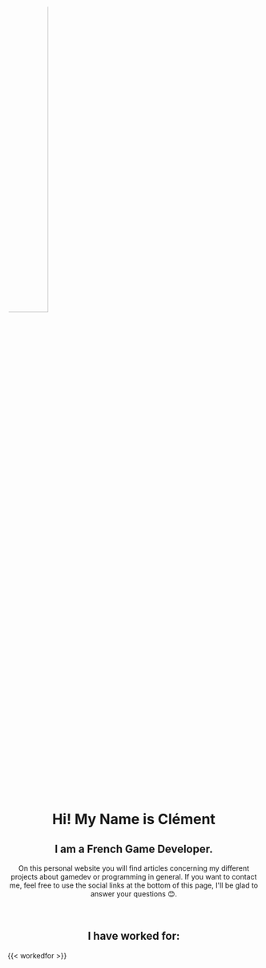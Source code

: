 ---
---

<div class="container" style="flex-direction:row; flex-wrap:wrap; justify-content:flex-center" display="flex">
	<img class="item" style="border-radius:50%; width:40%" src="https://avatars.githubusercontent.com/u/35767293" />
</div>

</br>

<h1 style="text-align: center"> Hi! My Name is Clément</h1>
<h2 style="text-align: center"> I am a French Game Developer.</h2>

<center>
On this personal website you will find articles concerning my different projects about gamedev or programming in general. If you want to contact me, feel free to use the social links at the bottom of this page, I'll be glad to answer your questions 😊.
</center>

</br>
</br>

<h2 style="text-align: center"> I have worked for:</h2>

{{< workedfor >}}

</br>
</br>

<!-- // Hidden because a bit outdated and no need to showcase this

## My Skills:

- ### [Professional Unity 2019+](/tags/unity/)
  - [Nintendo Switch Devkit (Programming, Debugging, Profiling, Deployment...)](/tags/switch/)
  - C# Scripting
  - Modern Unity Packages (Input System, Universal Render Pipeline...)
  - UnityEditor Extensions (Custom editor using Handles, EditorWindows...)
  - Optimization (Memory, Shaders, GPU oriented)

- ### [Professional Unreal Engine 4](/tags/unreal/)
  - Blueprint and C++ scripting
  - Shader programming
  - AI Programming
  - Tool creation (Editor extension)

- ### More generally
  - [Nintendo Switch Devkit](/tags/switch/)
  - [VR Platforms (Oculus Rift, Quest)](/tags/vr/)
  - [Mobile platforms](/tags/mobile)

- ### But also
  - [C / C++ Programming](/tags/c++/)
  - [Tools Development](/tags/tools/)
  - [Game engine Development](/tags/engine/)
  - OpenGL
  - SDL2
  - SFML
  - Qt
-->
